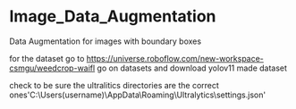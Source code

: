 # Image_Data_Augmentation
Data Augmentation for images with boundary boxes

for the dataset go to https://universe.roboflow.com/new-workspace-csmgu/weedcrop-waifl go on datasets and download yolov11 made dataset

check to be sure the ultralitics directories are the correct ones'C:\Users\(username)\AppData\Roaming\Ultralytics\settings.json'